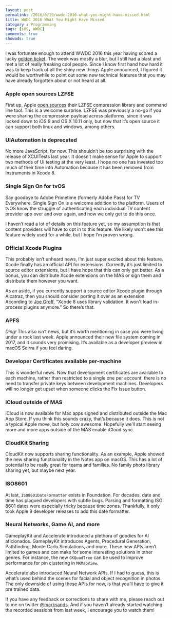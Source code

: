 ```yaml
---
layout: post
permalink: /2016/6/19/wwdc-2016-what-you-might-have-missed.html
title: WWDC 2016 What You Might Have Missed
category : Programming
tags: [iOS, WWDC]
comments: true
showads: true
---
```


I was fortunate enough to attend WWDC 2016 this year having scored a lucky [golden ticket](https://www.youtube.com/watch?v=6AicW3Xp9EM). The week was mostly a blur, but I still had a blast and met a lot of really freaking cool people. Since I know first hand how hard it was to keep track of all the shiny new things Apple announced, I figured it would be worthwhile to point out some new technical features that you may have already forgotten about or not heard at all.

<!-- more -->

### Apple open sources LZFSE

First up, Apple [open sources](https://github.com/lzfse/lzfse) their LZFSE compression library and command line tool. This is a welcome surprise. LZFSE was previously a no-go if you were sharing the compression payload across platforms, since it was locked down to iOS 9 and OS X 10.11 only, but now that it’s open source it can support both linux and windows, among others.

### UIAutomation is deprecated

No more JavaScript, for now. This shouldn’t be too surprising with the release of XCUITests last year. It doesn’t make sense for Apple to support two methods of UI testing at the very least. I hope no one has invested too much of their time into Automation because it has been removed from Instruments in Xcode 8.

### Single Sign On for tvOS

Say goodbye to Adobe Primetime (formerly Adobe Pass) for TV Everywhere. Single Sign On is a welcome addition to the platform. Users of tvOS know the struggle of authenticating each individual TV content provider app over and over again, and now we only get to do this once.

I haven’t read a lot of details on this feature yet, so my assumption is that content providers will have to opt in to this feature. We likely won’t see this feature widely used for a while, but I hope I’m proven wrong.

### Official Xcode Plugins

This probably isn’t unheard news, I’m just super excited about this feature. Xcode finally has an official API for extensions. Currently it’s just limited to source editor extensions, but I have hope that this can only get better. As a bonus, you can distribute Xcode extensions on the MAS or sign them and distribute them however you want.

As an aside, if you currently support a source editor Xcode plugin through Alcatraz, then you should consider porting it over as an extension. According to [Joe Groff](https://twitter.com/jckarter/status/742471686935568384), “Xcode 8 uses library validation. It won't load in-process plugins anymore.” So there’s that.

### APFS

_Ding!_ This also isn’t news, but it’s worth mentioning in case you were living under a rock last week. Apple announced their new file system coming in 2017, and it sounds very promising. It’s available as a developer preview in macOS Seirra if you feel daring.

### Developer Certificates available per-machine

This is wonderful news. Now that development certificates are available to each machine, rather than restricted to a single one per account, there is no need to transfer private keys between development machines. Developers will no longer get upset when someone clicks the Fix Issue button.

### iCloud outside of MAS

iCloud is now available for Mac apps signed and distributed outside the Mac App Store. If you think this sounds crazy, that’s because it does. This is not a typical Apple move, but holy cow awesome. Hopefully we’ll start seeing more and more apps outside of the MAS enable iCloud sync.

### CloudKit Sharing

CloudKit now supports sharing functionality. As an example, Apple showed the new sharing functionality in the Notes app on macOS. This has a lot of potential to be really great for teams and families. No family photo library sharing yet, but maybe next year.

### ISO8601

At last, `ISO8601DateFormatter` exists in Foundation. For decades, date and time has plagued developers with subtle bugs. Parsing and formatting ISO 8601 dates were especially tricky because time zones. Thankfully, it only took Apple 9 developer releases to add this date formatter.

### Neural Networks, Game AI, and more

GameplayKit and Accelerate introduced a plethora of goodies for AI aficionados. GameplayKit introduces Agents, Procedural Generation, Pathfinding, Monte Carlo Simulations, and more. These new APIs aren’t limited to games and can make for some interesting solutions in other genres. For instance, the new `GKQuadTree` can be used to improve performance for pin clustering in `MKMapView`.

Accelerate also introduced Neural Network APIs. If I had to guess, this is what’s used behind the scenes for facial and object recognition in photos. The only downside of using these APIs for now, is that you’ll have to give it pre trained data.

If you have any feedback or corrections to share with me, please reach out to me on twitter [@marksands](https://twitter.com/marksands). And if you haven’t already started watching the recorded sessions from last week, I encourage you to watch them!